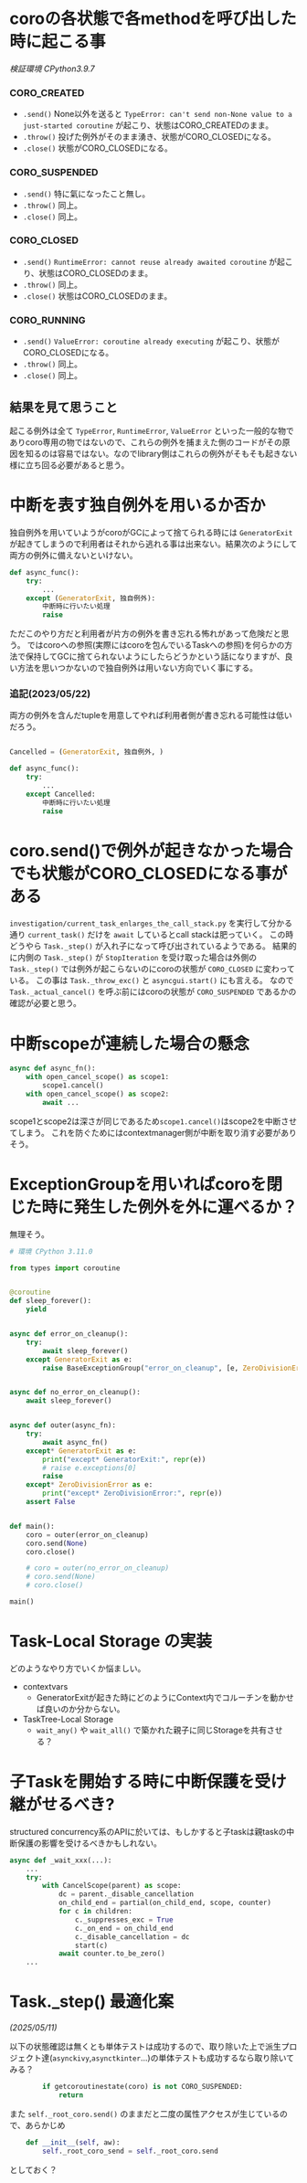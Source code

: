 # coroの各状態で各methodを呼び出した時に起こる事

*検証環境 CPython3.9.7*

### CORO_CREATED

- `.send()` None以外を送ると `TypeError: can't send non-None value to a just-started coroutine` が起こり、状態はCORO_CREATEDのまま。
- `.throw()` 投げた例外がそのまま湧き、状態がCORO_CLOSEDになる。
- `.close()` 状態がCORO_CLOSEDになる。

### CORO_SUSPENDED

- `.send()` 特に氣になったこと無し。
- `.throw()` 同上。
- `.close()` 同上。

### CORO_CLOSED

- `.send()` `RuntimeError: cannot reuse already awaited coroutine` が起こり、状態はCORO_CLOSEDのまま。
- `.throw()` 同上。
- `.close()` 状態はCORO_CLOSEDのまま。

### CORO_RUNNING

- `.send()` `ValueError: coroutine already executing` が起こり、状態がCORO_CLOSEDになる。
- `.throw()` 同上。
- `.close()` 同上。

## 結果を見て思うこと

起こる例外は全て `TypeError`, `RuntimeError`, `ValueError` といった一般的な物でありcoro専用の物ではないので、これらの例外を捕まえた側のコードがその原因を知るのは容易ではない。なのでlibrary側はこれらの例外がそもそも起きない様に立ち回る必要があると思う。

# 中断を表す独自例外を用いるか否か

独自例外を用いていようがcoroがGCによって捨てられる時には `GeneratorExit` が起きてしまうので利用者はそれから逃れる事は出来ない。結果次のようにして両方の例外に備えないといけない。

```python
def async_func():
    try:
        ...
    except (GeneratorExit, 独自例外):
        中断時に行いたい処理
        raise
```

ただこのやり方だと利用者が片方の例外を書き忘れる怖れがあって危険だと思う。
ではcoroへの参照(実際にはcoroを包んでいるTaskへの参照)を何らかの方法で保持してGCに捨てられないようにしたらどうかという話になりますが、良い方法を思いつかないので独自例外は用いない方向でいく事にする。

### 追記(2023/05/22)

両方の例外を含んだtupleを用意してやれば利用者側が書き忘れる可能性は低いだろう。

```python

Cancelled = (GeneratorExit, 独自例外, )

def async_func():
    try:
        ...
    except Cancelled:
        中断時に行いたい処理
        raise
```

# coro.send()で例外が起きなかった場合でも状態がCORO_CLOSEDになる事がある

`investigation/current_task_enlarges_the_call_stack.py` を実行して分かる通り `current_task()` だけを `await` しているとcall stackは肥っていく。
この時どうやら `Task._step()` が入れ子になって呼び出されているようである。
結果的に内側の `Task._step()` が `StopIteration` を受け取った場合は外側の　`Task._step()` では例外が起こらないのにcoroの状態が `CORO_CLOSED` に変わっている。
この事は `Task._throw_exc()` と `asyncgui.start()` にも言える。
なので `Task._actual_cancel()` を呼ぶ前にはcoroの状態が `CORO_SUSPENDED` であるかの確認が必要と思う。

# 中断scopeが連続した場合の懸念

```python
async def async_fn():
    with open_cancel_scope() as scope1:
        scope1.cancel()
    with open_cancel_scope() as scope2:
        await ...
```

scope1とscope2は深さが同じであるため`scope1.cancel()`はscope2を中断させてしまう。
これを防ぐためにはcontextmanager側が中断を取り消す必要がありそう。

# ExceptionGroupを用いればcoroを閉じた時に発生した例外を外に運べるか？

無理そう。

```python
# 環境 CPython 3.11.0

from types import coroutine


@coroutine
def sleep_forever():
    yield


async def error_on_cleanup():
    try:
        await sleep_forever()
    except GeneratorExit as e:
        raise BaseExceptionGroup("error_on_cleanup", [e, ZeroDivisionError()])


async def no_error_on_cleanup():
    await sleep_forever()


async def outer(async_fn):
    try:
        await async_fn()
    except* GeneratorExit as e:
        print("except* GeneratorExit:", repr(e))
        # raise e.exceptions[0]
        raise
    except* ZeroDivisionError as e:
        print("except* ZeroDivisionError:", repr(e))
    assert False


def main():
    coro = outer(error_on_cleanup)
    coro.send(None)
    coro.close()

    # coro = outer(no_error_on_cleanup)
    # coro.send(None)
    # coro.close()

main()
```

# Task-Local Storage の実装

どのようなやり方でいくか悩ましい。

- contextvars
  - GeneratorExitが起きた時にどのようにContext内でコルーチンを動かせば良いのか分からない。
- TaskTree-Local Storage
  - `wait_any()` や `wait_all()` で築かれた親子に同じStorageを共有させる？

# 子Taskを開始する時に中断保護を受け継がせるべき?

structured concurrency系のAPIに於いては、もしかすると子taskは親taskの中断保護の影響を受けるべきかもしれない。

```python
async def _wait_xxx(...):
    ...
    try:
        with CancelScope(parent) as scope:
            dc = parent._disable_cancellation
            on_child_end = partial(on_child_end, scope, counter)
            for c in children:
                c._suppresses_exc = True
                c._on_end = on_child_end
                c._disable_cancellation = dc
                start(c)
            await counter.to_be_zero()
    ...
```

# Task._step() 最適化案

*(2025/05/11)*

以下の状態確認は無くとも単体テストは成功するので、取り除いた上で派生プロジェクト達(`asynckivy`,`asynctkinter`...)の単体テストも成功するなら取り除いてみる？

```python
        if getcoroutinestate(coro) is not CORO_SUSPENDED:
            return
```

また `self._root_coro.send()` のままだと二度の属性アクセスが生じているので、あらかじめ

```python
    def __init__(self, aw):
        self._root_coro_send = self._root_coro.send
```

としておく？
